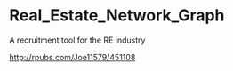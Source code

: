 # Real_Estate_Network_Graph
A recruitment tool for the RE industry

http://rpubs.com/Joe11579/451108

